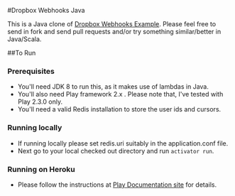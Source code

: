 #Dropbox Webhooks Java

This is a Java clone of [Dropbox Webhooks Example](https://www.dropbox.com/developers/webhooks/tutorial).
Please feel free to send in fork and send pull requests and/or try something similar/better in Java/Scala.

##To Run

### Prerequisites

-  You'll need JDK 8 to run this, as it makes use of lambdas in Java.
-  You'll also need Play framework 2.x . Please note that, I've tested with Play 2.3.0 only.
-  You'll need a valid Redis installation to store the user ids and cursors.

### Running locally

-  If running locally please set redis.uri suitably in the application.conf file.
-  Next go to your local checked out directory and run ``activator run``.

### Running on Heroku

-  Please follow the instructions at [Play Documentation site](http://www.playframework.com/documentation/2.3.0/ProductionHeroku) for details.

